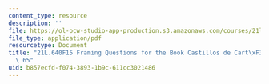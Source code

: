 ```yaml
---
content_type: resource
description: ''
file: https://ol-ocw-studio-app-production.s3.amazonaws.com/courses/21l-640j-the-new-spain-1977-present-fall-2015/b857ecfdf07438931b9c611cc3021486_MIT21L_640JF15_Cas1.pdf
file_type: application/pdf
resourcetype: Document
title: "21L.640F15 Framing Questions for the Book Castillos de Cart\xF3n through page\
  \ 65"
uid: b857ecfd-f074-3893-1b9c-611cc3021486
---
```


